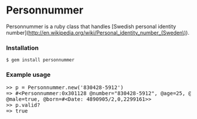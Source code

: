 # Personnummer

Personnummer is a ruby class that handles [Swedish personal identity number](http://en.wikipedia.org/wiki/Personal_identity_number_(Sweden\)).

### Installation

    $ gem install personnummer

### Example usage

<pre>&gt;&gt; p = Personnummer.new('830428-5912')
=&gt; #&lt;Personnummer:0x301128 @number="830428-5912", @age=25, @valid=true, @region="Skaraborgs l\303\244n",
@male=true, @born=#&lt;Date: 4890905/2,0,2299161&gt;&gt;
&gt;&gt; p.valid?
=&gt; true</pre>
